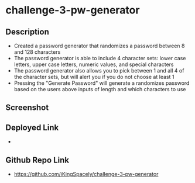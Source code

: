 # challenge-3-pw-generator

## Description
- Created a password generator that randomizes a password between 8 and 128 characters
- The password generator is able to include 4 character sets: lower case letters, upper case letters, numeric values, and special characters
- The password generator also allows you to pick between 1 and all 4 of the character sets, but will alert you if you do not choose at least 1
- Pressing the "Generate Password" will generate a randomizes password based on the users above inputs of length and which characters to use

## Screenshot


## Deployed Link
- 

## Github Repo Link
- https://github.com/iKingSpacely/challenge-3-pw-generator